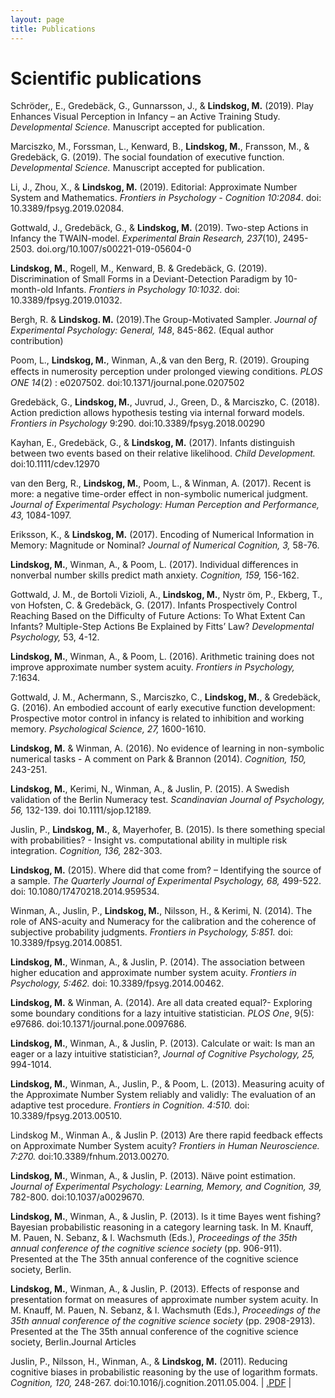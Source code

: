 ```yaml
---
layout: page
title: Publications
---
```


# Scientific publications

Schröder,, E., Gredebäck, G., Gunnarsson, J., & **Lindskog, M.** (2019). Play Enhances Visual
Perception in Infancy – an Active Training Study. *Developmental Science.* Manuscript accepted for
publication.

Marciszko, M., Forssman, L., Kenward, B., **Lindskog, M.**, Fransson, M., & Gredebäck, G. (2019).
The social foundation of executive function. *Developmental Science.* Manuscript accepted for
publication.

Li, J., Zhou, X., & **Lindskog, M.** (2019). Editorial: Approximate Number System and
Mathematics. *Frontiers in Psychology - Cognition 10:2084*. doi: 10.3389/fpsyg.2019.02084.

Gottwald, J., Gredebäck, G., & **Lindskog, M.** (2019). Two-step Actions in Infancy the
TWAIN-model. *Experimental Brain Research, 237*(10), 2495-2503.
doi.org/10.1007/s00221-019-05604-0

**Lindskog, M.**, Rogell, M., Kenward, B. & Gredebäck, G. (2019). Discrimination of Small Forms
in a Deviant-Detection Paradigm by 10-month-old Infants. *Frontiers in Psychology 10:1032*. doi:
10.3389/fpsyg.2019.01032.

Bergh, R. & **Lindskog. M.** (2019).The Group-Motivated Sampler. *Journal of Experimental
Psychology: General, 148*, 845-862. (Equal author contribution)

Poom, L., **Lindskog, M.**, Winman, A.,& van den Berg, R. (2019). Grouping eﬀects in numerosity
perception under prolonged viewing conditions. *PLOS ONE 14*(2) : e0207502.
doi:10.1371/journal.pone.0207502 

Gredebäck, G., **Lindskog, M.**, Juvrud, J., Green, D., & Marciszko, C. (2018). Action prediction
allows hypothesis testing via internal forward models. *Frontiers in Psychology* 9:290. doi:10.3389/fpsyg.2018.00290

Kayhan, E., Gredebäck, G., & **Lindskog, M.** (2017). Infants distinguish between two events based on their relative likelihood. *Child Development.* doi:10.1111/cdev.12970 

van den Berg, R., **Lindskog, M.**, Poom, L., & Winman, A. (2017). Recent is more: a negative time-order effect in non-symbolic numerical judgment. *Journal of Experimental Psychology: Human Perception and Performance, 43,* 1084-1097.

Eriksson, K., & **Lindskog, M.** (2017). Encoding of Numerical Information in Memory: Magnitude or Nominal? *Journal of Numerical Cognition, 3,* 58-76.

**Lindskog, M.**, Winman, A., & Poom, L. (2017). Individual differences in nonverbal number skills predict math anxiety. *Cognition, 159,* 156-162. 

Gottwald, J. M., de Bortoli Vizioli, A., **Lindskog, M.**, Nystr ̈om, P., Ekberg, T., von Hofsten, C. & Gredebäck, G. (2017). Infants Prospectively Control Reaching Based on the Difficulty of Future Actions: To What Extent Can Infants? Multiple-Step Actions Be Explained by Fitts’ Law? *Developmental Psychology,* 53, 4-12.

**Lindskog, M.**, Winman, A., & Poom, L. (2016). Arithmetic training does not improve approximate number system acuity. *Frontiers in Psychology,* 7:1634.

Gottwald, J. M., Achermann, S., Marciszko, C., **Lindskog, M.**, & Gredebäck, G. (2016). An embodied account of early executive function development: Prospective motor control in infancy is related to inhibition and working memory. *Psychological Science, 27,* 1600-1610. 

**Lindskog, M.** & Winman, A. (2016). No evidence of learning in non-symbolic numerical tasks - A comment on Park & Brannon (2014). *Cognition, 150,* 243-251. 

**Lindskog, M.**, Kerimi, N., Winman, A., & Juslin, P. (2015). A Swedish validation of the Berlin Numeracy test. *Scandinavian Journal of Psychology, 56,* 132-139. doi 10.1111/sjop.12189. 

Juslin, P., **Lindskog, M.**, &, Mayerhofer, B. (2015). Is there something special with probabilities? - Insight vs. computational ability in multiple risk integration. *Cognition, 136,* 282-303.

**Lindskog, M.** (2015). Where did that come from? – Identifying the source of a sample. *The Quarterly Journal of Experimental Psychology, 68,* 499-522. doi: 10.1080/17470218.2014.959534. 

Winman, A., Juslin, P., **Lindskog, M.**, Nilsson, H., & Kerimi, N. (2014). The role of ANS-acuity and Numeracy for the calibration and the coherence of subjective probability judgments. *Frontiers in Psychology, 5:851.* doi: 10.3389/fpsyg.2014.00851.

**Lindskog, M.**, Winman, A., & Juslin, P. (2014). The association between higher education and approximate number system acuity. *Frontiers in Psychology, 5:462.* doi: 10.3389/fpsyg.2014.00462.

**Lindskog, M.** & Winman, A. (2014). Are all data created equal?- Exploring some boundary conditions for a lazy intuitive statistician. *PLOS One*, 9(5): e97686. doi:10.1371/journal.pone.0097686. 

**Lindskog, M.**, Winman, A., & Juslin, P. (2013). Calculate or wait: Is man an eager or a lazy intuitive statistician?, *Journal of Cognitive Psychology, 25,* 994-1014.

**Lindskog, M.**, Winman, A., Juslin, P., & Poom, L. (2013). Measuring acuity of the Approximate Number System reliably and validly: The evaluation of an adaptive test procedure. *Frontiers in Cognition. 4:510.* doi: 10.3389/fpsyg.2013.00510.

Lindskog M., Winman A., & Juslin P. (2013) Are there rapid feedback effects on Approximate Number System acuity? *Frontiers in Human Neuroscience. 7:270.* doi:10.3389/fnhum.2013.00270. 

**Lindskog, M.**, Winman, A., & Juslin, P. (2013). Näıve point estimation. *Journal of Experimental Psychology: Learning, Memory, and Cognition, 39,* 782-800. doi:10.1037/a0029670.

**Lindskog, M.**, Winman, A., & Juslin, P. (2013). Is it time Bayes went fishing? Bayesian probabilistic reasoning in a category learning task. In M. Knauff, M. Pauen, N. Sebanz, & I. Wachsmuth (Eds.), *Proceedings of the 35th annual conference of the cognitive science society* (pp. 906-911). Presented at the The 35th annual conference of the cognitive science society, Berlin.

**Lindskog, M.**, Winman, A., & Juslin, P. (2013). Effects of response and presentation format on measures of approximate number system acuity. In M. Knauff, M. Pauen, N. Sebanz, & I. Wachsmuth (Eds.), *Proceedings of the 35th annual conference of the cognitive science society* (pp. 2908-2913). Presented at the The 35th annual conference of the cognitive science society, Berlin.Journal Articles

Juslin, P., Nilsson, H., Winman, A., & **Lindskog, M.** (2011). Reducing cognitive biases in probabilistic reasoning by the use of logarithm formats. *Cognition, 120,* 248-267. doi:10.1016/j.cognition.2011.05.004. | [.PDF](pdf/publications/Juslin_Nilsson_Winman_Lindskog_2011_Cognition.pdf) | 
